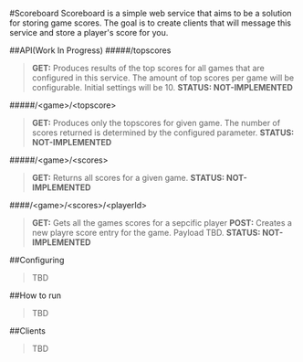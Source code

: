 #Scoreboard
Scoreboard is a simple web service that aims to be a solution for storing game scores. The goal is to create clients that will message this service and store a player's score for you.


##API(Work In Progress)
#####/topscores
>**GET:** Produces results of the top scores for all games that are configured in this service. The amount of top scores per game will be configurable. Initial settings will be 10.
>**STATUS: NOT-IMPLEMENTED**

#####/\<game\>/\<topscore\>
>**GET:** Produces only the topscores for given game. The number of scores returned is determined by the configured parameter.
>**STATUS: NOT-IMPLEMENTED**

#####/\<game\>/\<scores\>
>**GET:** Returns all scores for a given game.
>**STATUS: NOT-IMPLEMENTED**

####/\<game\>/\<scores\>/\<playerId\>
>**GET:** Gets all the games scores for a sepcific player
>**POST:** Creates a new playre score entry for the game. Payload TBD.
>**STATUS: NOT-IMPLEMENTED**

##Configuring
>TBD

##How to run
>TBD

##Clients
>TBD
